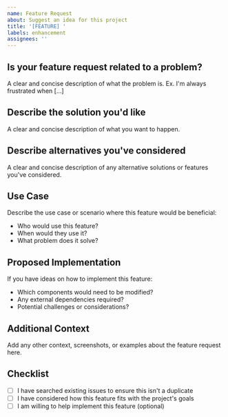 ```yaml
---
name: Feature Request
about: Suggest an idea for this project
title: '[FEATURE] '
labels: enhancement
assignees: ''
---
```


## Is your feature request related to a problem?

A clear and concise description of what the problem is. Ex. I'm always frustrated when [...]

## Describe the solution you'd like

A clear and concise description of what you want to happen.

## Describe alternatives you've considered

A clear and concise description of any alternative solutions or features you've considered.

## Use Case

Describe the use case or scenario where this feature would be beneficial:
- Who would use this feature?
- When would they use it?
- What problem does it solve?

## Proposed Implementation

If you have ideas on how to implement this feature:
- Which components would need to be modified?
- Any external dependencies required?
- Potential challenges or considerations?

## Additional Context

Add any other context, screenshots, or examples about the feature request here.

## Checklist

- [ ] I have searched existing issues to ensure this isn't a duplicate
- [ ] I have considered how this feature fits with the project's goals
- [ ] I am willing to help implement this feature (optional)
